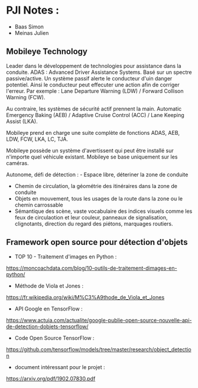 # PJI Notes :

 - Baas Simon
 - Meinas Julien


## Mobileye Technology

Leader dans le développement de technologies pour assistance dans la conduite.
ADAS : Advanced Driver Assistance Systems. Basé sur un spectre passive/active.
Un système passif alerte le conducteur d'uin danger potentiel. Ainsi le conducteur peut effecuter une action afin de corriger l'erreur.
Par exemple : Lane Departure Warning (LDW) / Forward Collison Warning (FCW).

Au contraire, les systèmes de sécurité actif prennent la main. Automatic Emergency Baking (AEB) / Adaptive Cruise Control (ACC) / Lane Keeping Assist (LKA).

Mobileye prend en charge une suite complète de fonctions ADAS, AEB, LDW, FCW, LKA, LC, TJA.

Mobileye possède un système d'avertissent qui peut être installé sur n'importe quel véhicule existant.
Mobileye se base uniquement sur les caméras.

Autonome, défi de détection : - Espace libre, déteriner la zone de conduite
- Chemin de circulation, la géométrie des itinéraires dans la zone de conduite
- Objets en mouvement, tous les usages de la route dans la zone ou le chemin carrossable
- Sémantique des scène, vaste vocabulaire des indices visuels comme les feux de circulaotion et leur couleur, panneaux de signalisation, clignotants, direction du regard des piétons, marquages routiers.


## Framework open source pour détection d'objets

- TOP 10 - Traitement d'images en Python :

https://moncoachdata.com/blog/10-outils-de-traitement-dimages-en-python/

- Méthode de Viola et Jones :

https://fr.wikipedia.org/wiki/M%C3%A9thode_de_Viola_et_Jones

- API Google en TensorFlow :

https://www.actuia.com/actualite/google-publie-open-source-nouvelle-api-de-detection-dobjets-tensorflow/

- Code Open Source TensorFlow :

https://github.com/tensorflow/models/tree/master/research/object_detection


- document intéressant pour le projet :

https://arxiv.org/pdf/1902.07830.pdf



